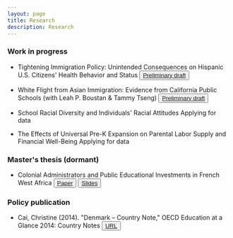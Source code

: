 ```yaml
---
layout: page
title: Research
description: Research
---
```


### Work in progress

* Tightening Immigration Policy: Unintended Consequences on Hispanic U.S. Citizens' Health Behavior and Status
<button type="button" class="btn btn-xs btn-default"><a href="/assets/pdf/Cai_Christine_third_year_paper.pdf">Preliminary draft</a></button>

* White Flight from Asian Immigration: Evidence from California Public Schools (with Leah P. Boustan & Tammy Tseng) 
<button type="button" class="btn btn-xs btn-default"><a href="/assets/pdf/BCT_white_flight_draft.pdf">Preliminary draft</a></button>

* School Racial Diversity and Individuals' Racial Attitudes 
<span class="label label-default">Applying for data</span>

* The Effects of Universal Pre-K Expansion on Parental Labor Supply and Financial Well-Being 
<span class="label label-default">Applying for data</span>

### Master's thesis (dormant)

* Colonial Administrators and Public Educational Investments in French West Africa 
<button type="button" class="btn btn-xs btn-default"><a href="/assets/pdf/Cai_masters_thesis_paper.pdf">Paper</a></button> <button type="button" class="btn btn-xs btn-default"><a href="/assets/pdf/Cai_masters_thesis_slides.pdf">Slides</a></button>

### Policy publication

* Cai, Christine (2014). "Denmark – Country Note," OECD Education at a Glance 2014: Country Notes <button type="button" class="btn btn-xs btn-default"><a href="http://www.oecd.org/edu/Denmark-EAG2014-Country-Note.pdf">URL</a></button>
